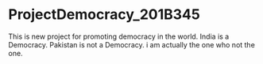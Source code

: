 # ProjectDemocracy_201B345
This is new project for promoting democracy in the world.
India is a Democracy.
Pakistan is not a Democracy.
i am actually the one who not the one.
